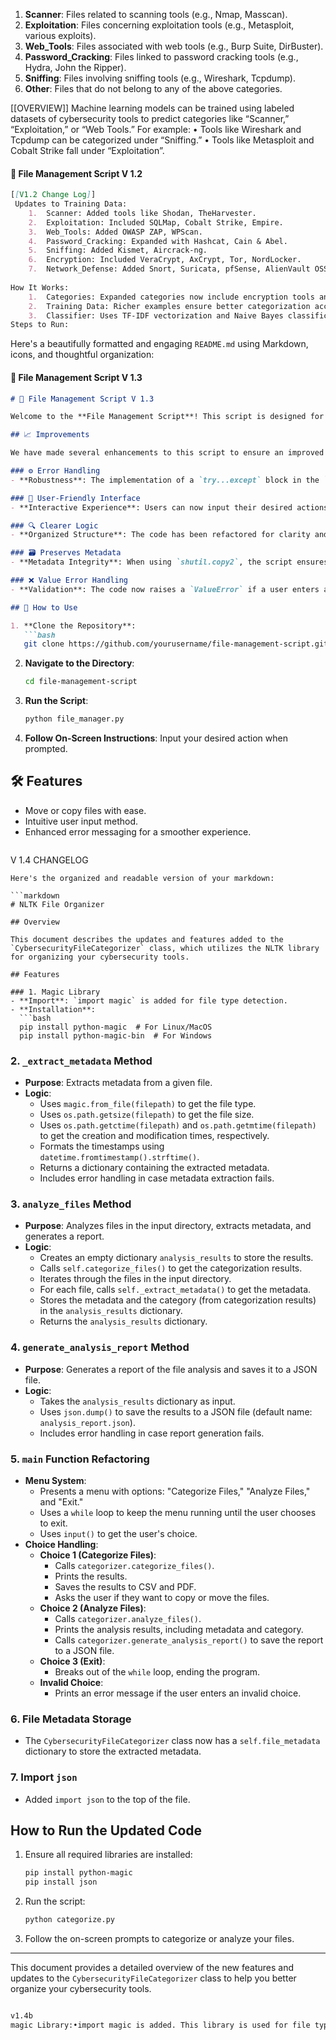 1. **Scanner**: Files related to scanning tools (e.g., Nmap, Masscan).
2. **Exploitation**: Files concerning exploitation tools (e.g., Metasploit, various exploits).
3. **Web_Tools**: Files associated with web tools (e.g., Burp Suite, DirBuster).
4. **Password_Cracking**: Files linked to password cracking tools (e.g., Hydra, John the Ripper).
5. **Sniffing**: Files involving sniffing tools (e.g., Wireshark, Tcpdump).
6. **Other**: Files that do not belong to any of the above categories.

[[OVERVIEW]]
Machine learning models can be trained using labeled datasets of cybersecurity tools to predict categories like “Scanner,” “Exploitation,” or “Web Tools.” For example:
	•	Tools like Wireshark and Tcpdump can be categorized under “Sniffing.”
	•	Tools like Metasploit and Cobalt Strike fall under “Exploitation”.


#### 📁 File Management Script V 1.2
```markdown
[[V1.2 Change Log]]
 Updates to Training Data:
	1.	Scanner: Added tools like Shodan, TheHarvester.
	2.	Exploitation: Included SQLMap, Cobalt Strike, Empire.
	3.	Web_Tools: Added OWASP ZAP, WPScan.
	4.	Password_Cracking: Expanded with Hashcat, Cain & Abel.
	5.	Sniffing: Added Kismet, Aircrack-ng.
	6.	Encryption: Included VeraCrypt, AxCrypt, Tor, NordLocker.
	7.	Network_Defense: Added Snort, Suricata, pfSense, AlienVault OSSIM.
 
How It Works:
	1.	Categories: Expanded categories now include encryption tools and network defense tools alongside the original ones.
	2.	Training Data: Richer examples ensure better categorization accuracy.
	3.	Classifier: Uses TF-IDF vectorization and Naive Bayes classification.
Steps to Run:
```

Here's a beautifully formatted and engaging `README.md` using Markdown, icons, and thoughtful organization:
#### 📁 File Management Script V 1.3 

```markdown
# 📁 File Management Script V 1.3 

Welcome to the **File Management Script**! This script is designed for efficiently moving or copying files within your system while providing a user-friendly interface and robust error handling.

## 📈 Improvements

We have made several enhancements to this script to ensure an improved user experience:

### ⚙️ Error Handling
- **Robustness**: The implementation of a `try...except` block in the `move_or_copy_files` function allows the script to handle errors gracefully, preventing crashes and providing useful feedback to users.

### 🌟 User-Friendly Interface
- **Interactive Experience**: Users can now input their desired actions directly, making the script more engaging and easier to use. Simply type your command and press `Enter` to execute!

### 🔍 Clearer Logic
- **Organized Structure**: The code has been refactored for clarity and simplicity. Well-organized functions and logical flow make it easy to follow and understand, even for those new to programming.

### 🗃️ Preserves Metadata
- **Metadata Integrity**: When using `shutil.copy2`, the script ensures that file metadata (like creation and modification times) is preserved during the copy process, keeping your file's history intact.

### ❌ Value Error Handling
- **Validation**: The code now raises a `ValueError` if a user enters an invalid action, ensuring that users are informed of mistakes and can correct them immediately.

## 📜 How to Use

1. **Clone the Repository**: 
   ```bash
   git clone https://github.com/yourusername/file-management-script.git
   ```

2. **Navigate to the Directory**:
   ```bash
   cd file-management-script
   ```

3. **Run the Script**:
   ```bash
   python file_manager.py
   ```

4. **Follow On-Screen Instructions**: Input your desired action when prompted.

## 🛠️ Features
- Move or copy files with ease.
- Intuitive user input method.
- Enhanced error messaging for a smoother experience.
```
```
V 1.4 CHANGELOG
```markdwon
Here's the organized and readable version of your markdown:

```markdown
# NLTK File Organizer

## Overview

This document describes the updates and features added to the `CybersecurityFileCategorizer` class, which utilizes the NLTK library for organizing your cybersecurity tools.

## Features

### 1. Magic Library
- **Import**: `import magic` is added for file type detection.
- **Installation**: 
  ```bash
  pip install python-magic  # For Linux/MacOS
  pip install python-magic-bin  # For Windows
  ```

### 2. `_extract_metadata` Method
- **Purpose**: Extracts metadata from a given file.
- **Logic**:
  - Uses `magic.from_file(filepath)` to get the file type.
  - Uses `os.path.getsize(filepath)` to get the file size.
  - Uses `os.path.getctime(filepath)` and `os.path.getmtime(filepath)` to get the creation and modification times, respectively.
  - Formats the timestamps using `datetime.fromtimestamp().strftime()`.
  - Returns a dictionary containing the extracted metadata.
  - Includes error handling in case metadata extraction fails.

### 3. `analyze_files` Method
- **Purpose**: Analyzes files in the input directory, extracts metadata, and generates a report.
- **Logic**:
  - Creates an empty dictionary `analysis_results` to store the results.
  - Calls `self.categorize_files()` to get the categorization results.
  - Iterates through the files in the input directory.
  - For each file, calls `self._extract_metadata()` to get the metadata.
  - Stores the metadata and the category (from categorization results) in the `analysis_results` dictionary.
  - Returns the `analysis_results` dictionary.

### 4. `generate_analysis_report` Method
- **Purpose**: Generates a report of the file analysis and saves it to a JSON file.
- **Logic**:
  - Takes the `analysis_results` dictionary as input.
  - Uses `json.dump()` to save the results to a JSON file (default name: `analysis_report.json`).
  - Includes error handling in case report generation fails.

### 5. `main` Function Refactoring
- **Menu System**:
  - Presents a menu with options: "Categorize Files," "Analyze Files," and "Exit."
  - Uses a `while` loop to keep the menu running until the user chooses to exit.
  - Uses `input()` to get the user's choice.
- **Choice Handling**:
  - **Choice 1 (Categorize Files)**:
    - Calls `categorizer.categorize_files()`.
    - Prints the results.
    - Saves the results to CSV and PDF.
    - Asks the user if they want to copy or move the files.
  - **Choice 2 (Analyze Files)**:
    - Calls `categorizer.analyze_files()`.
    - Prints the analysis results, including metadata and category.
    - Calls `categorizer.generate_analysis_report()` to save the report to a JSON file.
  - **Choice 3 (Exit)**:
    - Breaks out of the `while` loop, ending the program.
  - **Invalid Choice**:
    - Prints an error message if the user enters an invalid choice.

### 6. File Metadata Storage
- The `CybersecurityFileCategorizer` class now has a `self.file_metadata` dictionary to store the extracted metadata.

### 7. Import `json`
- Added `import json` to the top of the file.

## How to Run the Updated Code

1. Ensure all required libraries are installed:
   ```bash
   pip install python-magic
   pip install json
   ```

2. Run the script:
   ```bash
   python categorize.py
   ```

3. Follow the on-screen prompts to categorize or analyze your files.

---

This document provides a detailed overview of the new features and updates to the `CybersecurityFileCategorizer` class to help you better organize your cybersecurity tools.
```
```
```markdown
v1.4b
magic Library:•import magic is added. This library is used for file type detection. You'll need to install it: pip install python-magic (or pip install python-magic-bin on Windows).2._extract_metadata Method:•This new private method is added to the CybersecurityFileCategorizer class.•Purpose: It extracts metadata from a given file.•Logic:•It uses magic.from_file(filepath) to get the file type.•It uses os.path.getsize(filepath) to get the file size.•It uses os.path.getctime(filepath) and os.path.getmtime(filepath) to get the creation and modification times, respectively.•It formats the timestamps using datetime.fromtimestamp().strftime().•It returns a dictionary containing the extracted metadata.•It includes error handling in case metadata extraction fails.3.analyze_files Method:•This new method is added to the CybersecurityFileCategorizer class.•Purpose: It analyzes files in the input directory, extracts metadata, and generates a report.•Logic:•It creates an empty dictionary analysis_results to store the results.•It calls self.categorize_files() to get the categorization results.•It iterates through the files in the input directory.•For each file, it calls self._extract_metadata() to get the metadata.•It stores the metadata and the category (from categorization_results) in the analysis_results dictionary.•It returns the analysis_results dictionary.4.generate_analysis_report Method:•This new method is added to the CybersecurityFileCategorizer class.•Purpose: It generates a report of the file analysis and saves it to a JSON file.•Logic:•It takes the analysis_results dictionary as input.•It uses json.dump() to save the results to a JSON file (default name: analysis_report.json).•It includes error handling in case report generation fails.5.main Function Refactoring:•The main function is significantly refactored to include a menu system.•Menu:•It presents a menu with options: "Categorize Files," "Analyze Files," and "Exit."•It uses a while loop to keep the menu running until the user chooses to exit.•It uses input() to get the user's choice.•Choice Handling:•Choice 1 (Categorize Files):•It calls categorizer.categorize_files().•It prints the results.•It saves the results to CSV and PDF.•It asks the user if they want to copy or move the files.•Choice 2 (Analyze Files):•It calls categorizer.analyze_files().•It prints the analysis results, including metadata and category.•It calls categorizer.generate_analysis_report() to save the report to a JSON file.•Choice 3 (Exit):•It breaks out of the while loop, ending the program.•Invalid Choice:•It prints an error message if the user enters an invalid choice.6.File Metadata Storage:•The CybersecurityFileCategorizer class now has a self.file_metadata dictionary to store the extracted metadata.7.Import json:•Added import json to the top of the file.How to Run the Updated Code:````
